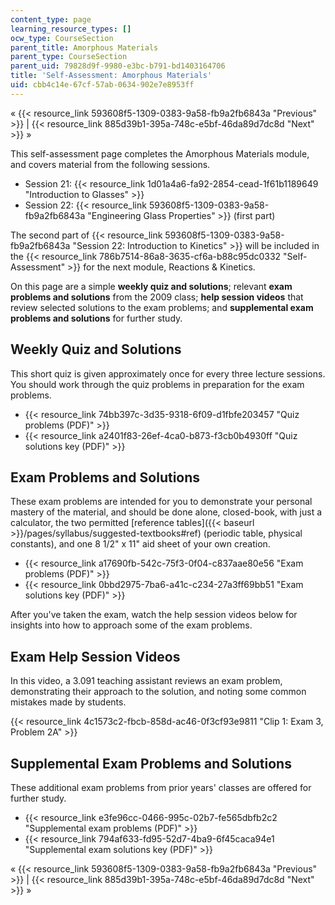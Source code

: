 ```yaml
---
content_type: page
learning_resource_types: []
ocw_type: CourseSection
parent_title: Amorphous Materials
parent_type: CourseSection
parent_uid: 79828d9f-9980-e3bc-b791-bd1403164706
title: 'Self-Assessment: Amorphous Materials'
uid: cbb4c14e-67cf-57ab-0634-902e7e8953ff
---
```


« {{< resource_link 593608f5-1309-0383-9a58-fb9a2fb6843a "Previous" >}} | {{< resource_link 885d39b1-395a-748c-e5bf-46da89d7dc8d "Next" >}} »

This self-assessment page completes the Amorphous Materials module, and covers material from the following sessions.

*   Session 21: {{< resource_link 1d01a4a6-fa92-2854-cead-1f61b1189649 "Introduction to Glasses" >}}
*   Session 22: {{< resource_link 593608f5-1309-0383-9a58-fb9a2fb6843a "Engineering Glass Properties" >}} (first part)

The second part of {{< resource_link 593608f5-1309-0383-9a58-fb9a2fb6843a "Session 22: Introduction to Kinetics" >}} will be included in the {{< resource_link 786b7514-86a8-3635-cf6a-b88c95dc0332 "Self-Assessment" >}} for the next module, Reactions & Kinetics.

On this page are a simple **weekly quiz and solutions**; relevant **exam problems and solutions** from the 2009 class; **help session videos** that review selected solutions to the exam problems; and **supplemental exam problems and solutions** for further study.

Weekly Quiz and Solutions
-------------------------

This short quiz is given approximately once for every three lecture sessions. You should work through the quiz problems in preparation for the exam problems.

*   {{< resource_link 74bb397c-3d35-9318-6f09-d1fbfe203457 "Quiz problems (PDF)" >}}
*   {{< resource_link a2401f83-26ef-4ca0-b873-f3cb0b4930ff "Quiz solutions key (PDF)" >}}

Exam Problems and Solutions
---------------------------

These exam problems are intended for you to demonstrate your personal mastery of the material, and should be done alone, closed-book, with just a calculator, the two permitted [reference tables]({{< baseurl >}}/pages/syllabus/suggested-textbooks#ref) (periodic table, physical constants), and one 8 1/2" x 11" aid sheet of your own creation.

*   {{< resource_link a17690fb-542c-75f3-0f04-c837aae80e56 "Exam problems (PDF)" >}}
*   {{< resource_link 0bbd2975-7ba6-a41c-c234-27a3ff69bb51 "Exam solutions key (PDF)" >}}

After you've taken the exam, watch the help session videos below for insights into how to approach some of the exam problems.

Exam Help Session Videos
------------------------

In this video, a 3.091 teaching assistant reviews an exam problem, demonstrating their approach to the solution, and noting some common mistakes made by students.

{{< resource_link 4c1573c2-fbcb-858d-ac46-0f3cf93e9811 "Clip 1: Exam 3, Problem 2A" >}}

Supplemental Exam Problems and Solutions
----------------------------------------

These additional exam problems from prior years' classes are offered for further study.

*   {{< resource_link e3fe96cc-0466-995c-02b7-fe565dbfb2c2 "Supplemental exam problems (PDF)" >}}
*   {{< resource_link 794af633-fd95-52d7-4ba9-6f45caca94e1 "Supplemental exam solutions key (PDF)" >}}

« {{< resource_link 593608f5-1309-0383-9a58-fb9a2fb6843a "Previous" >}} | {{< resource_link 885d39b1-395a-748c-e5bf-46da89d7dc8d "Next" >}} »
